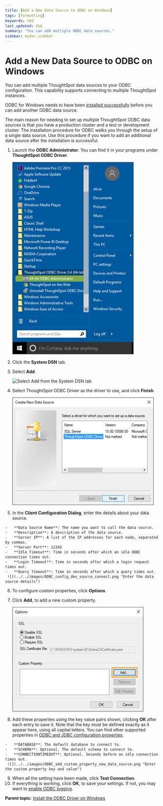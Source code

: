 ```yaml
---
title: [Add a New Data Source to ODBC on Windows]
tags: [formatting]
keywords: tbd
last_updated: tbd
summary: "You can add multiple ODBC data sources."
sidebar: mydoc_sidebar
---
```

# Add a New Data Source to ODBC on Windows

You can add multiple ThoughtSpot data sources to your ODBC configuration. This capability supports connecting to multiple ThoughtSpot instances.

ODBC for Windows needs to have been [installed successfully](install_odbc_windows.html#) before you can add another ODBC data source.

The main reason for needing to set up multiple ThoughtSpot ODBC data sources is that you have a production cluster and a test or development cluster. The installation procedure for ODBC walks you through the setup of a single data source. Use this procedure if you want to add an additional data source after the installation is successful.

1.  Launch the **ODBC Administrator**. You can find it in your programs under **ThoughtSpot ODBC Driver**.

     ![](../../shared/conrefs/../../images/odbc_install_8.png "Launch the ODBC Administrator")

2.   Click the **System DSN** tab.
3.   Select **Add**.

     ![](../../images/ODBC_add_data_source.png "Select Add from the System
                                    DSN tab")

4.   Select ThoughtSpot ODBC Driver as the driver to use, and click **Finish**.

     ![](../../images/ODBC_choose_new_data_source_to_add.png "Select the driver for your new data source")

5.   In the **Client Configuration Dialog**, enter the details about your data source.

    -   **Data Source Name**: The name you want to call the data source.
    -   **Description**: A description of the data source.
    -   **Server IP**: A list of the IP addresses for each node, separated by commas.
    -   **Server Port**: 12345
    -   **Idle Timeout**: Time in seconds after which an idle ODBC connection times out.
    -   **Login Timeout**: Time in seconds after which a login request times out.
    -   **Query Timeout**: Time in seconds after which a query times out.
     ![](../../images/ODBC_config_dev_source_connect.png "Enter the data source details")

6.   To configure custom properties, click **Options**.
7.   Click **Add**, to add a new custom property.

     ![](../../images/ODBC_add_custom_property.png "Add a custom property")

8.   Add these properties using the key value pairs shown, clicking **OK** after each entry to save it. Note that the key must be defined exactly as it appear here, using all capital letters. You can find other supported properties in [ODBC and JDBC configuration properties](../reference/simba_settings.html#).

    -   **DATABASE**: The default database to connect to.
    -   **SCHEMA**: Optional. The default schema to connect to.
    -   **CONNECTIONTIMEOUT**: Optional. Seconds before an idle connection times out.
     ![](../../images/ODBC_add_custom_property_new_data_source.png "Enter the custom property key and value")

9.   When all the setting have been made, click **Test Connection**.
10.  If everything is working, click **OK**, to save your settings. If not, you may want to [enable ODBC logging](../troubleshooting/troubleshooting_ODBC.html#).

**Parent topic:** [Install the ODBC Driver on Windows](../../data_integration/clients/install_odbc_windows.html)
